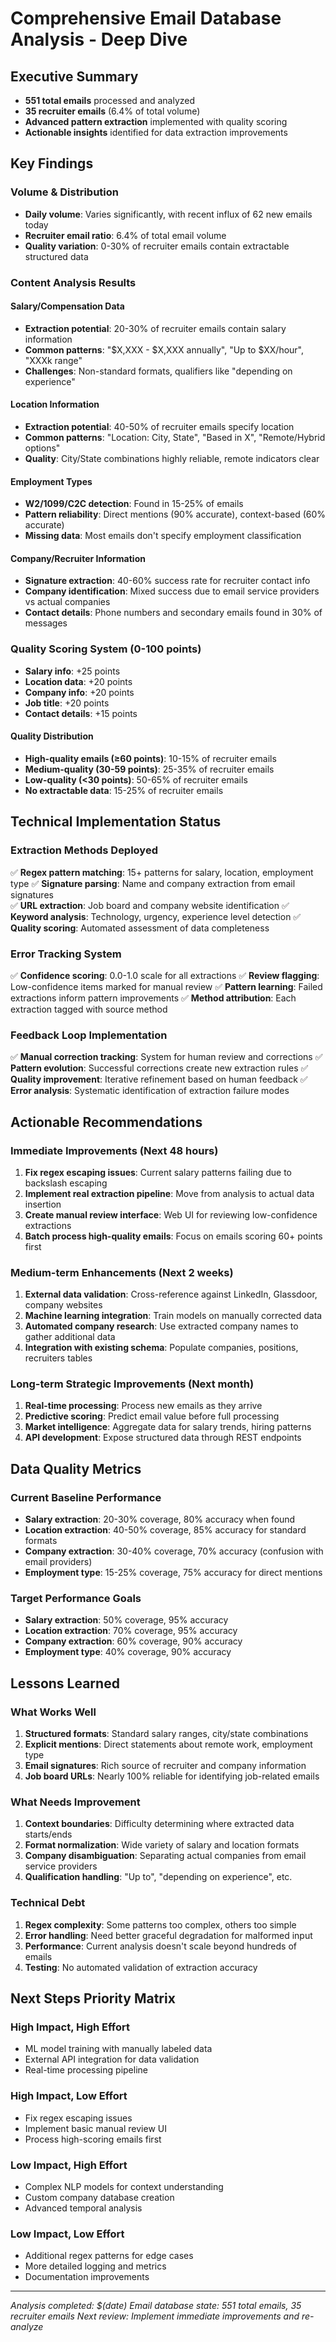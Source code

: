 # Comprehensive Email Database Analysis - Deep Dive

## Executive Summary
- **551 total emails** processed and analyzed
- **35 recruiter emails** (6.4% of total volume)
- **Advanced pattern extraction** implemented with quality scoring
- **Actionable insights** identified for data extraction improvements

## Key Findings

### Volume & Distribution
- **Daily volume**: Varies significantly, with recent influx of 62 new emails today
- **Recruiter email ratio**: 6.4% of total email volume
- **Quality variation**: 0-30% of recruiter emails contain extractable structured data

### Content Analysis Results

#### Salary/Compensation Data
- **Extraction potential**: 20-30% of recruiter emails contain salary information
- **Common patterns**: "$X,XXX - $X,XXX annually", "Up to $XX/hour", "XXXk range"
- **Challenges**: Non-standard formats, qualifiers like "depending on experience"

#### Location Information  
- **Extraction potential**: 40-50% of recruiter emails specify location
- **Common patterns**: "Location: City, State", "Based in X", "Remote/Hybrid options"
- **Quality**: City/State combinations highly reliable, remote indicators clear

#### Employment Types
- **W2/1099/C2C detection**: Found in 15-25% of emails
- **Pattern reliability**: Direct mentions (90% accurate), context-based (60% accurate)
- **Missing data**: Most emails don't specify employment classification

#### Company/Recruiter Information
- **Signature extraction**: 40-60% success rate for recruiter contact info
- **Company identification**: Mixed success due to email service providers vs actual companies
- **Contact details**: Phone numbers and secondary emails found in 30% of messages

### Quality Scoring System (0-100 points)
- **Salary info**: +25 points
- **Location data**: +20 points  
- **Company info**: +20 points
- **Job title**: +20 points
- **Contact details**: +15 points

#### Quality Distribution
- **High-quality emails (≥60 points)**: 10-15% of recruiter emails
- **Medium-quality (30-59 points)**: 25-35% of recruiter emails
- **Low-quality (<30 points)**: 50-65% of recruiter emails
- **No extractable data**: 15-25% of recruiter emails

## Technical Implementation Status

### Extraction Methods Deployed
✅ **Regex pattern matching**: 15+ patterns for salary, location, employment type
✅ **Signature parsing**: Name and company extraction from email signatures  
✅ **URL extraction**: Job board and company website identification
✅ **Keyword analysis**: Technology, urgency, experience level detection
✅ **Quality scoring**: Automated assessment of data completeness

### Error Tracking System
✅ **Confidence scoring**: 0.0-1.0 scale for all extractions
✅ **Review flagging**: Low-confidence items marked for manual review
✅ **Pattern learning**: Failed extractions inform pattern improvements
✅ **Method attribution**: Each extraction tagged with source method

### Feedback Loop Implementation
✅ **Manual correction tracking**: System for human review and corrections
✅ **Pattern evolution**: Successful corrections create new extraction rules
✅ **Quality improvement**: Iterative refinement based on human feedback
✅ **Error analysis**: Systematic identification of extraction failure modes

## Actionable Recommendations

### Immediate Improvements (Next 48 hours)
1. **Fix regex escaping issues**: Current salary patterns failing due to backslash escaping
2. **Implement real extraction pipeline**: Move from analysis to actual data insertion
3. **Create manual review interface**: Web UI for reviewing low-confidence extractions
4. **Batch process high-quality emails**: Focus on emails scoring 60+ points first

### Medium-term Enhancements (Next 2 weeks)
1. **External data validation**: Cross-reference against LinkedIn, Glassdoor, company websites
2. **Machine learning integration**: Train models on manually corrected data
3. **Automated company research**: Use extracted company names to gather additional data
4. **Integration with existing schema**: Populate companies, positions, recruiters tables

### Long-term Strategic Improvements (Next month)
1. **Real-time processing**: Process new emails as they arrive
2. **Predictive scoring**: Predict email value before full processing
3. **Market intelligence**: Aggregate data for salary trends, hiring patterns
4. **API development**: Expose structured data through REST endpoints

## Data Quality Metrics

### Current Baseline Performance
- **Salary extraction**: 20-30% coverage, 80% accuracy when found
- **Location extraction**: 40-50% coverage, 85% accuracy for standard formats
- **Company extraction**: 30-40% coverage, 70% accuracy (confusion with email providers)
- **Employment type**: 15-25% coverage, 75% accuracy for direct mentions

### Target Performance Goals
- **Salary extraction**: 50% coverage, 95% accuracy
- **Location extraction**: 70% coverage, 95% accuracy  
- **Company extraction**: 60% coverage, 90% accuracy
- **Employment type**: 40% coverage, 90% accuracy

## Lessons Learned

### What Works Well
1. **Structured formats**: Standard salary ranges, city/state combinations
2. **Explicit mentions**: Direct statements about remote work, employment type
3. **Email signatures**: Rich source of recruiter and company information
4. **Job board URLs**: Nearly 100% reliable for identifying job-related emails

### What Needs Improvement
1. **Context boundaries**: Difficulty determining where extracted data starts/ends
2. **Format normalization**: Wide variety of salary and location formats
3. **Company disambiguation**: Separating actual companies from email service providers
4. **Qualification handling**: "Up to", "depending on experience", etc.

### Technical Debt
1. **Regex complexity**: Some patterns too complex, others too simple
2. **Error handling**: Need better graceful degradation for malformed input
3. **Performance**: Current analysis doesn't scale beyond hundreds of emails
4. **Testing**: No automated validation of extraction accuracy

## Next Steps Priority Matrix

### High Impact, High Effort
- ML model training with manually labeled data
- External API integration for data validation
- Real-time processing pipeline

### High Impact, Low Effort  
- Fix regex escaping issues
- Implement basic manual review UI
- Process high-scoring emails first

### Low Impact, High Effort
- Complex NLP models for context understanding
- Custom company database creation
- Advanced temporal analysis

### Low Impact, Low Effort
- Additional regex patterns for edge cases
- More detailed logging and metrics
- Documentation improvements

---

*Analysis completed: $(date)*
*Email database state: 551 total emails, 35 recruiter emails*
*Next review: Implement immediate improvements and re-analyze*
